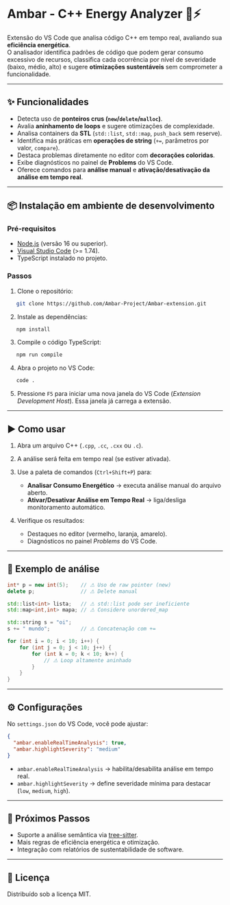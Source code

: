 # Ambar - C++ Energy Analyzer 🔋⚡

Extensão do VS Code que analisa código C++ em tempo real, avaliando sua **eficiência energética**.  
O analisador identifica padrões de código que podem gerar consumo excessivo de recursos, classifica cada ocorrência por nível de severidade (baixo, médio, alto) e sugere **otimizações sustentáveis** sem comprometer a funcionalidade.

---

## ✨ Funcionalidades
- Detecta uso de **ponteiros crus (`new`/`delete`/`malloc`)**.
- Avalia **aninhamento de loops** e sugere otimizações de complexidade.
- Analisa containers da **STL** (`std::list`, `std::map`, `push_back` sem reserve).
- Identifica más práticas em **operações de string** (`+=`, parâmetros por valor, `compare`).
- Destaca problemas diretamente no editor com **decorações coloridas**.
- Exibe diagnósticos no painel de **Problems** do VS Code.
- Oferece comandos para **análise manual** e **ativação/desativação da análise em tempo real**.

---

## 📦 Instalação em ambiente de desenvolvimento

### Pré-requisitos
- [Node.js](https://nodejs.org/) (versão 16 ou superior).
- [Visual Studio Code](https://code.visualstudio.com/) (>= 1.74).
- TypeScript instalado no projeto.

### Passos
1. Clone o repositório:

```bash
   git clone https://github.com/Ambar-Project/Ambar-extension.git
```

2. Instale as dependências:

```bash
   npm install
```

3. Compile o código TypeScript:
   
```bash
   npm run compile
```

4. Abra o projeto no VS Code:

```bash
   code .
```

5. Pressione `F5` para iniciar uma nova janela do VS Code (*Extension Development Host*).
   Essa janela já carrega a extensão.
---
## ▶️ Como usar

1. Abra um arquivo C++ (`.cpp`, `.cc`, `.cxx` ou `.c`).

2. A análise será feita em tempo real (se estiver ativada).

3. Use a paleta de comandos (`Ctrl+Shift+P`) para:

   * **Analisar Consumo Energético** → executa análise manual do arquivo aberto.
   * **Ativar/Desativar Análise em Tempo Real** → liga/desliga monitoramento automático.

4. Verifique os resultados:

   * Destaques no editor (vermelho, laranja, amarelo).
   * Diagnósticos no painel *Problems* do VS Code.

---

## 🧪 Exemplo de análise

```cpp
int* p = new int(5);    // ⚠ Uso de raw pointer (new)
delete p;               // ⚠ Delete manual

std::list<int> lista;   // ⚠ std::list pode ser ineficiente
std::map<int,int> mapa; // ⚠ Considere unordered_map

std::string s = "oi";
s += " mundo";          // ⚠ Concatenação com +=

for (int i = 0; i < 10; i++) {
    for (int j = 0; j < 10; j++) {
        for (int k = 0; k < 10; k++) {
            // ⚠ Loop altamente aninhado
        }
    }
}
```

---

## ⚙️ Configurações

No `settings.json` do VS Code, você pode ajustar:

```json
{
  "ambar.enableRealTimeAnalysis": true,
  "ambar.highlightSeverity": "medium"
}
```

* `ambar.enableRealTimeAnalysis` → habilita/desabilita análise em tempo real.
* `ambar.highlightSeverity` → define severidade mínima para destacar (`low`, `medium`, `high`).

---

## 📌 Próximos Passos

* Suporte a análise semântica via [tree-sitter](https://tree-sitter.github.io/tree-sitter/).
* Mais regras de eficiência energética e otimização.
* Integração com relatórios de sustentabilidade de software.

---

## 📄 Licença

Distribuído sob a licença MIT.
